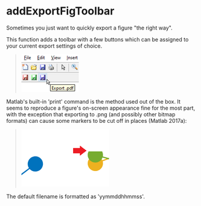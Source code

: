 # addExportFigToolbar

Sometimes you just want to quickly export a figure "the right way". 

This function adds a toolbar with a few buttons which can be assigned to your current export settings of choice.
>![screenshot.png](screenshot.png)


Matlab's built-in 'print' command is the method used out of the box. It seems to reproduce a figure's on-screen appearance fine for the most part, with the exception that exporting to .png (and possibly other bitmap formats) can cause some markers to be cut off in places (Matlab 2017a):
>![example.png](example.png)

The default filename is formatted as 'yymmddhhmmss'.
